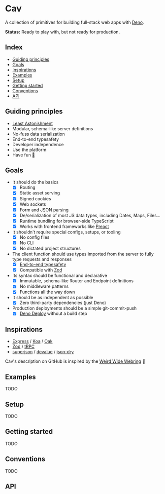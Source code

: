 # Cav

A collection of primitives for building full-stack web apps with
[Deno](https://deno.land).

**Status:** Ready to play with, but not ready for production.

## Index

- [Guiding principles](#guiding-principles)
- [Goals](#goals)
- [Inspirations](#inspirations)
- [Examples](#examples)
- [Setup](#setup)
- [Getting started](#getting-started)
- [Conventions](#conventions)
- [API](#api)

## Guiding principles

- [Least
  Astonishment](https://en.wikipedia.org/wiki/Principle_of_least_astonishment)
- Modular, schema-like server definitions
- No-fuss data serialization
- End-to-end typesafety
- Developer independence
- Use the platform
- Have fun [🌈](https://www.youtube.com/watch?v=g_y15ozNchY)

## Goals

- It should do the basics
  - [x] Routing
  - [x] Static asset serving
  - [x] Signed cookies
  - [x] Web sockets
  - [x] Form and JSON parsing
  - [x] De/serialization of most JS data types, including Dates, Maps, Files...
  - [x] Runtime bundling for browser-side TypeScript
  - [x] Works with frontend frameworks like [Preact](https://preactjs.com)
- It shouldn't require special configs, setups, or tooling
  - [x] No config files
  - [x] No CLI
  - [x] No dictated project structures
- The client function should use types imported from the server to fully type
  requests and responses
  - [x] [End-to-end typesafety](https://colinhacks.com/essays/painless-typesafety)
  - [x] Compatible with [Zod](https://github.com/colinhacks/zod)
- Its syntax should be functional and declarative
  - [x] Immutable, schema-like Router and Endpoint definitions
  - [x] No middleware patterns
  - [x] Functions all the way down
- It should be as independent as possible
  - [x] Zero third-party dependencies (just Deno)
- Production deployments should be a simple git-commit-push
  - [x] [Deno Deploy](https://deno.com) without a build step

## Inspirations

- [Express](https://expressjs.com/) / [Koa](https://koajs.com/) /
  [Oak](https://oakserver.github.io/oak/)
- [Zod](https://github.com/colinhacks/zod) / [tRPC](https://trpc.io)
- [superjson](https://github.com/blitz-js/superjson) /
  [devalue](https://github.com/Rich-Harris/devalue) /
  [json-dry](https://github.com/11ways/json-dry)

Cav's description on GitHub is inspired by the [Weird Wide
Webring](https://weirdwidewebring.net) 🤙

## Examples

TODO

## Setup

TODO

## Getting started

TODO

## Conventions

TODO

## API